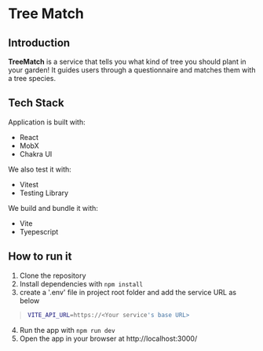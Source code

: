 # Tree Match

## Introduction

**TreeMatch** is a service that tells you what kind of tree you should plant in your garden! It guides users
through a questionnaire and matches them with a tree species.

## Tech Stack

Application is built with:

- React
- MobX
- Chakra UI

We also test it with:

- Vitest
- Testing Library

We build and bundle it with:

- Vite
- Tyepescript

## How to run it

1. Clone the repository
2. Install dependencies with `npm install`
3. create a '.env' file in project root folder and add the service URL as below

> ```bash
> VITE_API_URL=https://<Your service's base URL>
> ```

4. Run the app with `npm run dev`
5. Open the app in your browser at http://localhost:3000/

